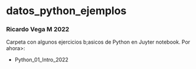 # datos_python_ejemplos

### Ricardo Vega M 2022

Carpeta con algunos ejercicios b;asicos de Python en Juyter notebook. Por ahora>: 

- Python_01_Intro_2022


